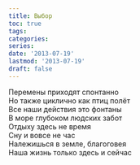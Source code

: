 ```yaml
---
title: Выбор
toc: true
tags:
categories:
series:
date: '2013-07-19'
lastmod: '2013-07-19'
draft: false
---
```


<!--more-->

Перемены приходят спонтанно \
Но также циклично как птиц полёт \
Все наши действия это фонтаны \
В море глубоком людских забот \
Отдыху здесь не время \
Сну и вовсе не час \
Належишься в земле, благоговея \
Наша жизнь только здесь и сейчас
